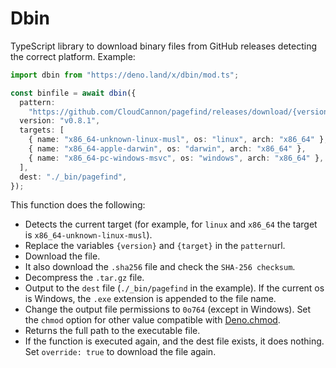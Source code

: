 # Dbin

TypeScript library to download binary files from GitHub releases detecting the
correct platform. Example:

```ts
import dbin from "https://deno.land/x/dbin/mod.ts";

const binfile = await dbin({
  pattern:
    "https://github.com/CloudCannon/pagefind/releases/download/{version}/pagefind-{version}-{target}.tar.gz",
  version: "v0.8.1",
  targets: [
    { name: "x86_64-unknown-linux-musl", os: "linux", arch: "x86_64" },
    { name: "x86_64-apple-darwin", os: "darwin", arch: "x86_64" },
    { name: "x86_64-pc-windows-msvc", os: "windows", arch: "x86_64" },
  ],
  dest: "./_bin/pagefind",
});
```

This function does the following:

- Detects the current target (for example, for `linux` and `x86_64` the target
  is `x86_64-unknown-linux-musl`).
- Replace the variables `{version}` and `{target}` in the `pattern`url.
- Download the file.
- It also download the `.sha256` file and check the `SHA-256 checksum`.
- Decompress the `.tar.gz` file.
- Output to the `dest` file (`./_bin/pagefind` in the example). If the current
  os is Windows, the `.exe` extension is appended to the file name.
- Change the output file permissions to `0o764` (except in Windows). Set the
  `chmod` option for other value compatible with
  [Deno.chmod](https://doc.deno.land/deno/stable/~/Deno.chmod).
- Returns the full path to the executable file.
- If the function is executed again, and the dest file exists, it does nothing.
  Set `override: true` to download the file again.
